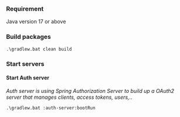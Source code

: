 ### Requirement
Java version 17 or above

### Build packages

```
.\gradlew.bat clean build
```

### Start servers

#### Start Auth server
_Auth server is using Spring Authorization Server to build up a OAuth2 server that manages clients, access tokens, users,.._

```
.\gradlew.bat :auth-server:bootRun
```
